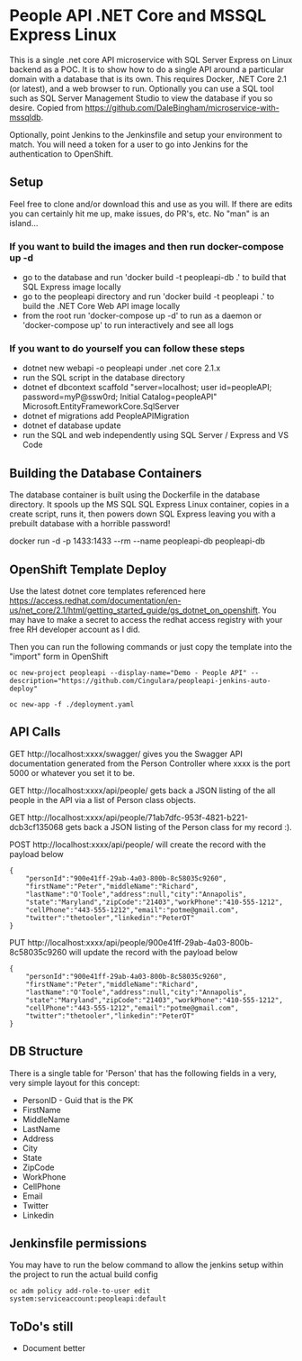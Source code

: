 # People API .NET Core and MSSQL Express Linux
This is a single .net core API microservice with SQL Server Express on Linux backend as a POC. It is to show how to do a single API around a particular domain with a database that is its own. This requires Docker, .NET Core 2.1 (or latest), and a web browser to run. Optionally you can use a SQL tool such as SQL Server Management Studio to view the database if you so desire. Copied from https://github.com/DaleBingham/microservice-with-mssqldb.

Optionally, point Jenkins to the Jenkinsfile and setup your environment to match. You will need a token for a user to go into Jenkins for the authentication to OpenShift.

## Setup

Feel free to clone and/or download this and use as you will. If there are edits you can certainly hit me up, make issues, do PR's, etc. No "man" is an island...

### If you want to build the images and then run docker-compose up -d
* go to the database and run 'docker build -t peopleapi-db .' to build that SQL Express image locally
* go to the peopleapi directory and run 'docker build -t peopleapi .' to build the .NET Core Web API image locally
* from the root run 'docker-compose up -d' to run as a daemon or 'docker-compose up' to run interactively and see all logs

### If you want to do yourself you can follow these steps
* dotnet new webapi -o peopleapi under .net core 2.1.x
* run the SQL script in the database directory
* dotnet ef dbcontext scaffold "server=localhost; user id=peopleAPI; password=myP@ssw0rd; Initial Catalog=peopleAPI"  Microsoft.EntityFrameworkCore.SqlServer
* dotnet ef migrations add PeopleAPIMigration
* dotnet ef database update
* run the SQL and web independently using SQL Server / Express and VS Code

## Building the Database Containers

The database container is built using the Dockerfile in the database directory. It spools up the MS SQL SQL Express Linux container, copies in a create script, runs it, then powers down SQL Express leaving you with a prebuilt database with a horrible password! 

docker run -d -p 1433:1433 --rm --name peopleapi-db peopleapi-db

## OpenShift Template Deploy

Use the latest dotnet core templates referenced here https://access.redhat.com/documentation/en-us/net_core/2.1/html/getting_started_guide/gs_dotnet_on_openshift. You may have to make a secret to access the redhat access registry with your free RH developer account as I did. 

Then you can run the following commands or just copy the template into the "import" form in OpenShift

```
oc new-project peopleapi --display-name="Demo - People API" --description="https://github.com/Cingulara/peopleapi-jenkins-auto-deploy"

oc new-app -f ./deployment.yaml 
```


## API Calls

GET http://localhost:xxxx/swagger/ gives you the Swagger API documentation generated from the Person Controller where xxxx is the port 5000 or whatever you set it to be.

GET http://localhost:xxxx/api/people/ gets back a JSON listing of the all people in the API via a list of Person class objects.

GET http://localhost:xxxx/api/people/71ab7dfc-953f-4821-b221-dcb3cf135068 gets back a JSON listing of the Person class for my record :).

POST http://localhost:xxxx/api/people/ will create the record with the payload below
```
{
    "personId":"900e41ff-29ab-4a03-800b-8c58035c9260",
    "firstName":"Peter","middleName":"Richard",
    "lastName":"O'Toole","address":null,"city":"Annapolis",
    "state":"Maryland","zipCode":"21403","workPhone":"410-555-1212",
    "cellPhone":"443-555-1212","email":"potme@gmail.com",
    "twitter":"thetooler","linkedin":"PeterOT"
}
```

PUT http://localhost:xxxx/api/people/900e41ff-29ab-4a03-800b-8c58035c9260 will update the record with the payload below
```
{
    "personId":"900e41ff-29ab-4a03-800b-8c58035c9260",
    "firstName":"Peter","middleName":"Richard",
    "lastName":"O'Toole","address":null,"city":"Annapolis",
    "state":"Maryland","zipCode":"21403","workPhone":"410-555-1212",
    "cellPhone":"443-555-1212","email":"potme@gmail.com",
    "twitter":"thetooler","linkedin":"PeterOT"
}
```

## DB Structure

There is a single table for 'Person' that has the following fields in a very, very simple layout for this concept:
* PersonID - Guid that is the PK
* FirstName
* MiddleName
* LastName
* Address
* City
* State
* ZipCode
* WorkPhone
* CellPhone
* Email
* Twitter
* Linkedin

## Jenkinsfile permissions
You may have to run the below command to allow the jenkins setup within the project to run the actual build config
```
oc adm policy add-role-to-user edit system:serviceaccount:peopleapi:default
```

## ToDo's still
* Document better